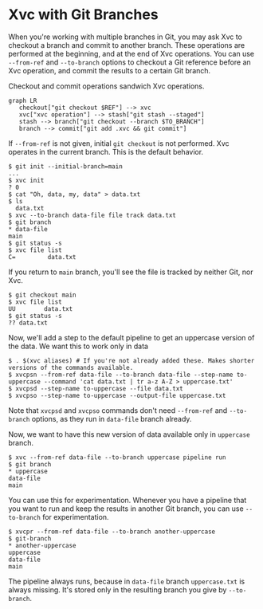 # Xvc with Git Branches

When you're working with multiple branches in Git, you may ask Xvc to checkout a branch and commit to another branch. 
These operations are performed at the beginning, and at the end of Xvc operations. 
You can use `--from-ref` and `--to-branch` options to checkout a Git reference before an Xvc operation, and commit the results to a certain Git branch.

Checkout and commit operations sandwich Xvc operations. 

```mermaid
graph LR
   checkout["git checkout $REF"] --> xvc
   xvc["xvc operation"] --> stash["git stash --staged"]
   stash --> branch["git checkout --branch $TO_BRANCH"]
   branch --> commit["git add .xvc && git commit"]
```

If `--from-ref` is not given, initial `git checkout` is not performed. 
Xvc operates in the current branch. 
This is the default behavior. 

```console
$ git init --initial-branch=main
...
$ xvc init
? 0
$ cat "Oh, data, my, data" > data.txt
$ ls
  data.txt
$ xvc --to-branch data-file file track data.txt
$ git branch
* data-file
main
$ git status -s
$ xvc file list
C=         data.txt
```

If you return to `main` branch, you'll see the file is tracked by neither Git, nor Xvc. 

```console
$ git checkout main
$ xvc file list
UU        data.txt
$ git status -s
?? data.txt
```

Now, we'll add a step to the default pipeline to get an uppercase version of the data. 
We want this to work only in data 

```console
$ . $(xvc aliases) # If you're not already added these. Makes shorter versions of the commands available. 
$ xvcpsn --from-ref data-file --to-branch data-file --step-name to-uppercase --command 'cat data.txt | tr a-z A-Z > uppercase.txt'
$ xvcpsd --step-name to-uppercase --file data.txt
$ xvcpso --step-name to-uppercase --output-file uppercase.txt
```

Note that `xvcpsd` and `xvcpso` commands don't need `--from-ref` and `--to-branch` options, as they run in `data-file` branch already. 

Now, we want to have this new version of data available only in `uppercase` branch. 

```console
$ xvc --from-ref data-file --to-branch uppercase pipeline run
$ git branch
* uppercase
data-file
main
```

You can use this for experimentation. 
Whenever you have a pipeline that you want to run and keep the results in another Git branch, you can use `--to-branch` for experimentation. 

```console
$ xvcpr --from-ref data-file --to-branch another-uppercase
$ git-branch 
* another-uppercase
uppercase
data-file
main
```

The pipeline always runs, because in `data-file` branch `uppercase.txt` is always missing. 
It's stored only in the resulting branch you give by `--to-branch`. 





